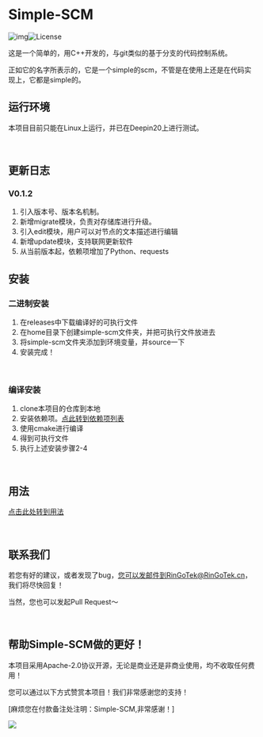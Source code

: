 # Simple-SCM
![img](https://camo.githubusercontent.com/90b32bfb219b2d448c41943f6cf87179badb3ce5f7bb1b4f1d1c688f1760e776/68747470733a2f2f696d672e736869656c64732e696f2f62616467652f636f64652532307374796c652d7374616e646172642d677265656e2e7376673f7374796c653d666c61742d737175617265)![License](https://camo.githubusercontent.com/fd15b0e31504228d27fee0e7a9d3d4529d03a4b6a5d3ce8df340542c1ce872bf/68747470733a2f2f696d672e736869656c64732e696f2f62616467652f4c6963656e73652d417061636865253230322e302d677265656e2e737667)

这是一个简单的，用C++开发的，与git类似的基于分支的代码控制系统。

正如它的名字所表示的，它是一个simple的scm，不管是在使用上还是在代码实现上，它都是simple的。

## 运行环境

本项目目前只能在Linux上运行，并已在Deepin20上进行测试。

&nbsp;

## 更新日志

### V0.1.2

1. 引入版本号、版本名机制。
2. 新增migrate模块，负责对存储库进行升级。
3. 引入edit模块，用户可以对节点的文本描述进行编辑
4. 新增update模块，支持联网更新软件
5. 从当前版本起，依赖项增加了Python、requests

## 安装

### 二进制安装

1. 在releases中下载编译好的可执行文件
2. 在home目录下创建simple-scm文件夹，并把可执行文件放进去
3. 将simple-scm文件夹添加到环境变量，并source一下
4. 安装完成！

&nbsp;

### 编译安装

1. clone本项目的仓库到本地
2. 安装依赖项。[点此转到依赖项列表](docs/requirements.md)
3. 使用cmake进行编译
4. 得到可执行文件
5. 执行上述安装步骤2-4

&nbsp;

## 用法

[点击此处转到用法](docs/usage.md)

&nbsp;&nbsp;

## 联系我们

若您有好的建议，或者发现了bug，您可以发邮件到RinGoTek@RinGoTek.cn，我们将尽快回复！

当然，您也可以发起Pull Request～

&nbsp;

## 帮助Simple-SCM做的更好！

本项目采用Apache-2.0协议开源，无论是商业还是非商业使用，均不收取任何费用！

您可以通过以下方式赞赏本项目！我们非常感谢您的支持！

[麻烦您在付款备注处注明：Simple-SCM,非常感谢！]

![](https://camo.githubusercontent.com/2cb2ed8d79b51096c64f7bc85c78460614016f4698aa786a0a46eb9adddcb46c/68747470733a2f2f6c6a2d7069632d6265642d313235313936373232352e636f732e61702d6775616e677a686f752e6d7971636c6f75642e636f6d2f32303231303632333137323935342e6a7067)

